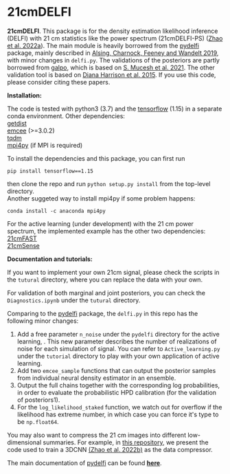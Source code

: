 # 21cmDELFI

**21cmDELFI**. This package is for the density estimation likelihood inference (DELFI) with 21 cm statistics like the power spectrum (21cmDELFI-PS) ([Zhao et al. 2022a](https://arxiv.com/)). The main module is heavily borrowed from the [pydelfi](https://github.com/justinalsing/pydelfi) package, mainly described in [Alsing, Charnock, Feeney and Wandelt 2019](https://arxiv.org/abs/1903.00007), with minor changes in `delfi.py`. The validations of the posteriors are partly borrowed from [galpo](https://github.com/smucesh/galpro/), which is based on [S. Mucesh et al. 2021](https://academic.oup.com/mnras/article/502/2/2770/6105325). The other validation tool is based on [Diana Harrison et al. 2015](https://academic.oup.com/mnras/article/451/3/2610/1186451). If you use this code, please consider citing these papers.

**Installation:**

The code is tested with python3 (3.7) and the [tensorflow](https://www.tensorflow.org) (1.15) in a separate conda environment. Other dependencies:<br>
[getdist](http://getdist.readthedocs.io/en/latest/)<br>
[emcee](http://dfm.io/emcee/current/) (>=3.0.2)<br>
[tqdm](https://github.com/tqdm/tqdm)<br>
[mpi4py](https://mpi4py.readthedocs.io/en/stable/) (if MPI is required)<br>

To install the dependencies and this package, you can first run
```
pip install tensorflow==1.15
```
then clone the repo and run `python setup.py install` from the top-level directory.<br>
Another suggeted way to install mpi4py if some problem happens: 
```
conda install -c anaconda mpi4py
```

For the active learning (under development) with the 21 cm power spectrum, the implemented example has the other two dependencies:<br>
[21cmFAST](https://github.com/andreimesinger/21cmFAST) <br>
[21cmSense](https://github.com/steven-murray/21cmSense) <br>

**Documentation and tutorials:** 

If you want to implement your own 21cm signal, please check the scripts in the `tutural` directory, where you can replace the data with your own.<br> 

For validation of both marginal and joint posteriors, you can check the `Diagnostics.ipynb` under the `tutural` directory.

Comparing to the [pydelfi](https://github.com/justinalsing/pydelfi) package, the `delfi.py` in this repo has the following minor changes:
1. Add a free parameter `n_noise` under the `pydelfi` directory for the active learning, . This new parameter describes the number of realizations of noise for each simulation of signal. You can refer to `Active_learning.py` under the `tutorial` directory to play with your own application of active learning.
2. Add two `emcee_sample` functions that can output the posterior samples from individual neural density estimator in an ensemble.
3. Output the full chains together with the corresponding log probabilities, in order to evaluate the probabilistic HPD calibration (for the validation of posteriors1).
4. For the `log_likelihood_staked` function, we watch out for overflow if the likelihood has extreme number, in which case you can force it's type to be `np.float64`.

You may also want to compress the 21 cm images into different low-dimensional summaries. For example, in [this repository](https://github.com/Xiaosheng-Zhao/DELFI-3DCNN), we present the code used to train a 3DCNN [(Zhao et al. 2022b)](https://arxiv.org/abs/2105.03344) as the data compressor.

The main documentation of [pydelfi](https://github.com/justinalsing/pydelfi) can be found **[here](https://pydelfi.readthedocs.io/en/latest/)**.

